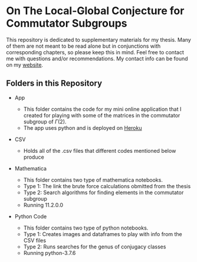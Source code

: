 # On The Local-Global Conjecture for Commutator Subgroups
This repository is dedicated to supplementary materials for my thesis. Many of them are not meant to be read alone but in conjunctions with corresponding chapters, so please keep this in mind.  Feel free to contact me with questions and/or recommendations. My contact info can be found on my [website](https://sites.math.rutgers.edu/~bl481/).

## Folders in this Repository
* App
  - This folder contains the code for my mini online application that I created for playing with some of the matrices in the commutator subgroup of $\Gamma(2)$.
  - The app uses python and is deployed on [Heroku](https://classnumbers-and-walks.herokuapp.com/)
  
* CSV
  - Holds all of the .csv files that different codes mentioned below produce  
  
* Mathematica
  - This folder contains two type of mathematica notebooks.  
  - Type 1: The link the brute force calculations obmitted from the thesis
  - Type 2: Search algorithms for finding elements in the commutator subgroup
  - Running 11.2.0.0
  
* Python Code
  - This folder contains two type of python notebooks.  
  - Type 1: Creates images and dataframes to play with info from the CSV files
  - Type 2: Runs searches for the genus of conjugacy classes
  - Running python-3.7.6
 
